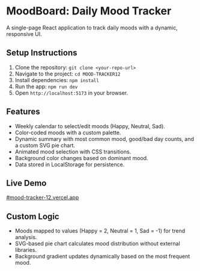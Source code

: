 # MoodBoard: Daily Mood Tracker

A single-page React application to track daily moods with a dynamic, responsive UI.

## Setup Instructions
1. Clone the repository: `git clone <your-repo-url>`
2. Navigate to the project: `cd MOOD-TRACKER12`
3. Install dependencies: `npm install`
4. Run the app: `npm run dev`
5. Open `http://localhost:5173` in your browser.

## Features
- Weekly calendar to select/edit moods (Happy, Neutral, Sad).
- Color-coded moods with a custom palette.
- Dynamic summary with most common mood, good/bad day counts, and a custom SVG pie chart.
- Animated mood selection with CSS transitions.
- Background color changes based on dominant mood.
- Data stored in LocalStorage for persistence.

## Live Demo
[#mood-tracker-12.vercel.app](https://mood-tracker-12.vercel.app.)


## Custom Logic
- Moods mapped to values (Happy = 2, Neutral = 1, Sad = -1) for trend analysis.
- SVG-based pie chart calculates mood distribution without external libraries.
- Background gradient updates dynamically based on the most frequent mood.
